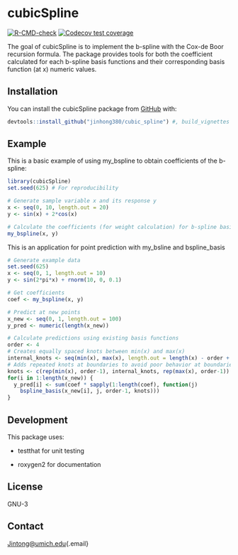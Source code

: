 # cubicSpline

<!-- badges: start -->

[![R-CMD-check](https://github.com/jinhong380/cubic_spline/actions/workflows/R-CMD-check.yaml/badge.svg)](https://github.com/jinhong380/cubic_spline/actions/workflows/R-CMD-check.yaml) [![Codecov test coverage](https://codecov.io/gh/jinhong380/cubic_spline/graph/badge.svg)](https://app.codecov.io/gh/jinhong380/cubic_spline)

<!-- badges: end -->

The goal of cubicSpline is to implement the b-spline with the Cox-de Boor recursion formula. The package provides tools for both the coefficient calculated for each b-spline basis functions and their corresponding basis function (at x) numeric values.

## Installation

You can install the cubicSpline package from [GitHub](https://github.com/) with:

``` r
devtools::install_github("jinhong380/cubic_spline") #, build_vignettes = T) add this part to include vignettes
```

## Example

This is a basic example of using my_bspline to obtain coefficients of the b-spline:

``` r
library(cubicSpline)
set.seed(625) # For reproducibility

# Generate sample variable x and its response y
x <- seq(0, 10, length.out = 20)
y <- sin(x) + 2*cos(x)

# Calculate the coefficients (for weight calculation) for b-spline basis functions
my_bspline(x, y)
```

This is an application for point prediction with my_bsline and bspline_basis

``` r
# Generate example data
set.seed(625)
x <- seq(0, 1, length.out = 10)
y <- sin(2*pi*x) + rnorm(10, 0, 0.1)

# Get coefficients
coef <- my_bspline(x, y)

# Predict at new points
x_new <- seq(0, 1, length.out = 100)
y_pred <- numeric(length(x_new))

# Calculate predictions using existing basis functions
order <- 4
# Creates equally spaced knots between min(x) and max(x)
internal_knots <- seq(min(x), max(x), length.out = length(x) - order + 2)
# Adds repeated knots at boundaries to avoid poor behavior at boundaries
knots <- c(rep(min(x), order-1), internal_knots, rep(max(x), order-1))
for(i in 1:length(x_new)) {
  y_pred[i] <- sum(coef * sapply(1:length(coef), function(j) 
    bspline_basis(x_new[i], j, order-1, knots)))
}
```

## Development

This package uses:

-   testthat for unit testing

-   roxygen2 for documentation

## License

GNU-3

## Contact

[Jintong\@umich.edu](mailto:Jintong@umich.edu){.email}
